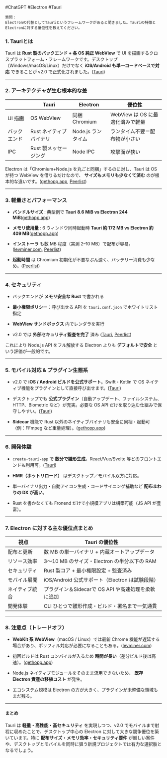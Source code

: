 #ChatGPT #Electron #Tauri 

```
質問：
Electronの代替としてTauriというフレームワークがあると聞きました。Tauriの特徴とElectronに対する優位性を教えてください。
```

### 1. Tauriとは

Tauri は **Rust 製のバックエンド + 各 OS 純正 WebView** で UI を描画するクロスプラットフォーム・フレームワークです。デスクトップ（Windows/macOS/Linux）だけでなく **iOS/Android も単一コードベースで対応** できることが v2.0 で正式化されました。([Tauri](https://v2.tauri.app/blog/tauri-20/ "Tauri 2.0 Stable Release | Tauri"))

---

### 2. アーキテクチャが生む根本的な差

|          | Tauri             | Electron            | 優位性                  |
| -------- | ----------------- | ------------------- | ---------------------- |
| UI 描画  | OS WebView     | 同梱 Chromium   | WebView は OS に最適化済みで軽量 |
| バックエンド | Rust ネイティブバイナリ | Node.js ランタイム | ランタイム不要＝配布物が小さい        |
| IPC    | Rust 製メッセージング  | Node IPC      | 攻撃面が狭い                 |

Electron は「Chromium+Node.js を丸ごと同梱」するのに対し、Tauri は OS が持つ WebView を借りるだけなので、 **サイズもメモリも少なくて済む** のが根本的な違いです。([gethopp.app](https://www.gethopp.app/blog/tauri-vs-electron "Tauri vs. Electron: performance, bundle size, and the real trade-offs"), [Peerlist](https://peerlist.io/jagss/articles/tauri-vs-electron-a-deep-technical-comparison "Tauri vs. Electron: The Ultimate Desktop Framework Comparison"))

---

### 3. 軽量さとパフォーマンス

- **バンドルサイズ** : 典型例で **Tauri 8.6 MiB vs Electron 244 MiB**([gethopp.app](https://www.gethopp.app/blog/tauri-vs-electron "Tauri vs. Electron: performance, bundle size, and the real trade-offs"))
    
- **メモリ使用量** : 6 ウィンドウ同時起動時 **Tauri 約 172 MB vs Electron 約 409 MB**([gethopp.app](https://www.gethopp.app/blog/tauri-vs-electron "Tauri vs. Electron: performance, bundle size, and the real trade-offs"))
    
- **インストーラ** も数 MB 程度（実測 2–10 MB）で配布が容易。([levminer.com](https://www.levminer.com/blog/tauri-vs-electron "Tauri VS. Electron - Real world application"), [Peerlist](https://peerlist.io/jagss/articles/tauri-vs-electron-a-deep-technical-comparison "Tauri vs. Electron: The Ultimate Desktop Framework Comparison"))
    
- **起動時間** は Chromium 初期化が不要なぶん速く、バッテリー消費も少なめ。([Peerlist](https://peerlist.io/jagss/articles/tauri-vs-electron-a-deep-technical-comparison "Tauri vs. Electron: The Ultimate Desktop Framework Comparison"))
    

---

### 4. セキュリティ

- バックエンドが **メモリ安全な Rust** で書かれる
    
- **最小権限ポリシー**：呼び出せる API を `tauri.conf.json` でホワイトリスト指定
    
- **WebView サンドボックス** 内でレンダラを実行
    
- v2.0 では **外部セキュリティ監査を完了** 済み ([Tauri](https://v2.tauri.app/blog/tauri-20/ "Tauri 2.0 Stable Release | Tauri"), [Peerlist](https://peerlist.io/jagss/articles/tauri-vs-electron-a-deep-technical-comparison "Tauri vs. Electron: The Ultimate Desktop Framework Comparison"))
    

これにより Node.js API をフル解放する Electron よりも **デフォルトで安全** という評価が一般的です。

---

### 5. モバイル対応 & プラグイン生態系

- v2.0 で **iOS / Android ビルドを公式サポート**。Swift・Kotlin で OS ネイティブ機能をプラグインとして直接呼び出せます。([Tauri](https://v2.tauri.app/blog/tauri-20/ "Tauri 2.0 Stable Release | Tauri"))
    
- デスクトップでも **公式プラグイン**（自動アップデート、ファイルシステム、HTTP、Biometric など）が充実。必要な OS API だけを取り込む仕組みで保守しやすい。([Tauri](https://v2.tauri.app/blog/tauri-20/ "Tauri 2.0 Stable Release | Tauri"))
    
- **Sidecar** 機能で Rust 以外のネイティブバイナリも安全に同梱・起動可（例：FFmpeg など重量処理）。([gethopp.app](https://www.gethopp.app/blog/tauri-vs-electron "Tauri vs. Electron: performance, bundle size, and the real trade-offs"))
    

---

### 6. 開発体験

- `create-tauri-app` で **数分で雛形生成**。React/Vue/Svelte 等どのフロントエンドも利用可。([Tauri](https://v2.tauri.app/blog/tauri-20/ "Tauri 2.0 Stable Release | Tauri"))
    
- **HMR（ホットリロード）** はデスクトップ／モバイル双方に対応。
    
- 単一バイナリ出力・自動アイコン生成・コードサイニング補助など **配布まわりの DX が高い**。
    
- Rust を書かなくても Fronend だけで小規模アプリは構築可能（JS API が豊富）。
    

---

### 7. Electron に対する主な優位点まとめ

| 視点      | Tauri の優位性                         |
| ------- | ---------------------------------- |
| 配布と更新   | 数 MB の単一バイナリ + 内蔵オートアップデータ         |
| リソース効率  | 3～10 MB のサイズ・Electron の半分以下の RAM   |
| セキュリティ  | Rust 製コア + 最小権限設定 + 監査済み           |
| モバイル展開  | iOS/Android 公式サポート（Electron は試験段階） |
| ネイティブ統合 | プラグイン＆Sidecarで OS API や高速処理を柔軟に追加  |
| 開発体験    | CLI ひとつで雛形作成・ビルド・署名まで一気通貫          |

---

### 8. 注意点（トレードオフ）

- **WebKit 系 WebView**（macOS / Linux）では最新 Chrome 機能が遅延する場合があり、ポリフィル対応が必要になることもある。([levminer.com](https://www.levminer.com/blog/tauri-vs-electron "Tauri VS. Electron - Real world application"))
    
- 初回ビルドは Rust コンパイルが入るため **時間が長い**（差分ビルド後は高速）。([gethopp.app](https://www.gethopp.app/blog/tauri-vs-electron "Tauri vs. Electron: performance, bundle size, and the real trade-offs"))
    
- Node.js ネイティブモジュールをそのまま流用できないため、 **既存 Electron 資産の移植コスト** が発生。
    
- エコシステム規模は Electron の方が大きく、プラグインが未整備な領域もまだ残る。
    

---

#### まとめ

Tauri は **軽量・高性能・高セキュリティ** を実現しつつ、v2.0 でモバイルまで射程に収めたことで、デスクトップ中心の Electron に対して大きな競争優位を築いています。特に **配布サイズ・メモリ効率・セキュリティ要件** が厳しい案件や、デスクトップとモバイルを同時に狙う新規プロジェクトでは有力な選択肢となるでしょう。
